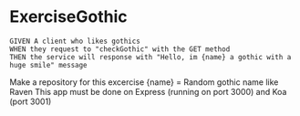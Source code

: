 # ExerciseGothic

```
GIVEN A client who likes gothics
WHEN they request to "checkGothic" with the GET method
THEN the service will response with "Hello, im {name} a gothic with a huge smile" message
```
Make a repository for this excercise
{name} = Random gothic name like Raven
This app must be done on Express (running on port 3000) and Koa (port 3001)
